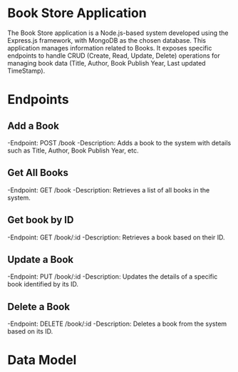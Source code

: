 # Book Store Application
The Book Store application is a Node.js-based system developed using the Express.js framework, with MongoDB as the chosen database. This application manages information related to Books. It exposes specific endpoints to handle CRUD (Create, Read, Update, Delete) operations for managing book data (Title, Author, Book Publish Year, Last updated TimeStamp).

# Endpoints
## Add a Book
-Endpoint: POST /book
-Description: Adds a book to the system with details such as Title, Author, Book Publish Year, etc.

## Get All Books
-Endpoint: GET /book
-Description: Retrieves a list of all books in the system.

## Get book by ID
-Endpoint: GET /book/:id
-Description: Retrieves a book based on their ID.

## Update a Book
-Endpoint: PUT /book/:id
-Description: Updates the details of a specific book identified by its ID.

## Delete a Book
-Endpoint: DELETE /book/:id
-Description: Deletes a book from the system based on its ID.


# Data Model
